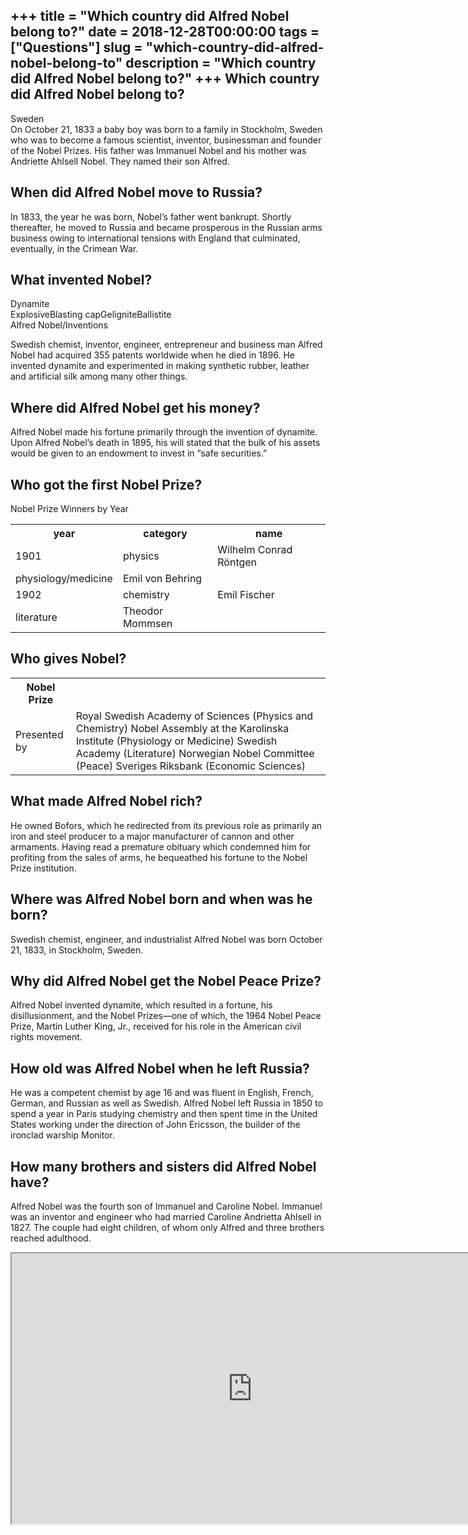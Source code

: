 +++
title = "Which country did Alfred Nobel belong to?"
date = 2018-12-28T00:00:00
tags = ["Questions"]
slug = "which-country-did-alfred-nobel-belong-to"
description = "Which country did Alfred Nobel belong to?"
+++
Which country did Alfred Nobel belong to?
-----------------------------------------

Sweden  
On October 21, 1833 a baby boy was born to a family in Stockholm, Sweden who was to become a famous scientist, inventor, businessman and founder of the Nobel Prizes. His father was Immanuel Nobel and his mother was Andriette Ahlsell Nobel. They named their son Alfred.

When did Alfred Nobel move to Russia?
-------------------------------------

In 1833, the year he was born, Nobel’s father went bankrupt. Shortly thereafter, he moved to Russia and became prosperous in the Russian arms business owing to international tensions with England that culminated, eventually, in the Crimean War.

What invented Nobel?
--------------------

 Dynamite  
ExplosiveBlasting capGeligniteBallistite  
Alfred Nobel/Inventions

Swedish chemist, inventor, engineer, entrepreneur and business man Alfred Nobel had acquired 355 patents worldwide when he died in 1896. He invented dynamite and experimented in making synthetic rubber, leather and artificial silk among many other things.

Where did Alfred Nobel get his money?
-------------------------------------

Alfred Nobel made his fortune primarily through the invention of dynamite. Upon Alfred Nobel’s death in 1895, his will stated that the bulk of his assets would be given to an endowment to invest in “safe securities.”

Who got the first Nobel Prize?
------------------------------

Nobel Prize Winners by Year

<table><tr><th>year</th><th>category</th><th>name</th></tr><tr><td>1901</td><td>physics</td><td>Wilhelm Conrad Röntgen</td></tr><tr><td>physiology/medicine</td><td>Emil von Behring</td></tr><tr><td>1902</td><td>chemistry</td><td>Emil Fischer</td></tr><tr><td>literature</td><td>Theodor Mommsen</td></tr></table>

Who gives Nobel?
----------------

<table><tr><th>Nobel Prize</th></tr><tr><td>Presented by</td><td>Royal Swedish Academy of Sciences (Physics and Chemistry) Nobel Assembly at the Karolinska Institute (Physiology or Medicine) Swedish Academy (Literature) Norwegian Nobel Committee (Peace) Sveriges Riksbank (Economic Sciences)</td></tr></table>

What made Alfred Nobel rich?
----------------------------

He owned Bofors, which he redirected from its previous role as primarily an iron and steel producer to a major manufacturer of cannon and other armaments. Having read a premature obituary which condemned him for profiting from the sales of arms, he bequeathed his fortune to the Nobel Prize institution.

Where was Alfred Nobel born and when was he born?
-------------------------------------------------

Swedish chemist, engineer, and industrialist Alfred Nobel was born October 21, 1833, in Stockholm, Sweden.

Why did Alfred Nobel get the Nobel Peace Prize?
-----------------------------------------------

Alfred Nobel invented dynamite, which resulted in a fortune, his disillusionment, and the Nobel Prizes—one of which, the 1964 Nobel Peace Prize, Martin Luther King, Jr., received for his role in the American civil rights movement.

How old was Alfred Nobel when he left Russia?
---------------------------------------------

He was a competent chemist by age 16 and was fluent in English, French, German, and Russian as well as Swedish. Alfred Nobel left Russia in 1850 to spend a year in Paris studying chemistry and then spent time in the United States working under the direction of John Ericsson, the builder of the ironclad warship Monitor.

How many brothers and sisters did Alfred Nobel have?
----------------------------------------------------

Alfred Nobel was the fourth son of Immanuel and Caroline Nobel. Immanuel was an inventor and engineer who had married Caroline Andrietta Ahlsell in 1827. The couple had eight children, of whom only Alfred and three brothers reached adulthood.

<iframe allow="accelerometer; autoplay; clipboard-write; encrypted-media; gyroscope; picture-in-picture" allowfullscreen="" class="__youtube_prefs__  epyt-is-override  no-lazyload" data-no-lazy="1" data-origheight="433" data-origwidth="770" data-skipgform_ajax_framebjll="" height="433" id="_ytid_33562" loading="lazy" src="https://www.youtube.com/embed/Jz44EzIMk5Q?enablejsapi=1&autoplay=0&cc_load_policy=0&cc_lang_pref=&iv_load_policy=1&loop=0&modestbranding=0&rel=1&fs=1&playsinline=0&autohide=2&theme=dark&color=red&controls=1&" title="YouTube player" width="770"></iframe>